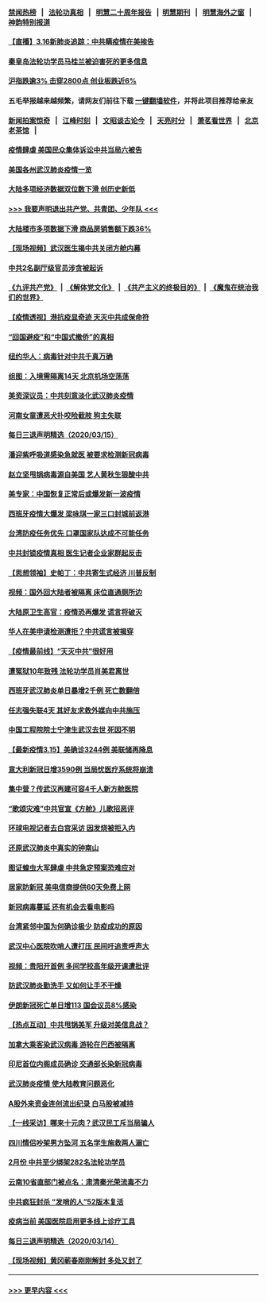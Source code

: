 #### [禁闻热榜](热点新闻.md?=0)  &nbsp;&nbsp;|&nbsp;&nbsp; [法轮功真相](https://github.com/gfw-breaker/truth/blob/master/README.md?=0) &nbsp;&nbsp;|&nbsp;&nbsp; [明慧二十周年报告](https://github.com/gfw-breaker/mh-reports/blob/master/README.md?=0) &nbsp;&nbsp;|&nbsp;&nbsp;[明慧期刊](https://github.com/gfw-breaker/mh-qikan) &nbsp;&nbsp;|&nbsp;&nbsp; [明慧海外之窗](https://github.com/gfw-breaker/mh-news/blob/master/README.md?=0) &nbsp;&nbsp;|&nbsp;&nbsp; [神韵特别报道](https://github.com/gfw-breaker/mh-news/blob/master/shenyun.md?=0)
#### [【直播】3.16新肺炎追踪：中共瞒疫情在美挨告](../pages/nsc413/n11944429.md?t=03162131) 
#### [秦皇岛法轮功学员马桂兰被迫害死的更多信息](../pages/nsc413/n11942387.md?t=03162131) 
#### [沪指跌逾3% 击穿2800点 创业板跌近6%](../pages/nsc413/n11944180.md?t=03162131) 
#### 五毛举报越来越频繁，请网友们前往下载 [一键翻墙软件](https://github.com/gfw-breaker/ssr-accounts)，并将此项目推荐给亲友
#### [新闻拍案惊奇](https://github.com/gfw-breaker/banned-news/blob/master/pages/link4.md) &nbsp;&nbsp;|&nbsp;&nbsp; [江峰时刻](https://github.com/gfw-breaker/banned-news/blob/master/pages/link4.md) &nbsp;&nbsp;|&nbsp;&nbsp; [文昭谈古论今](https://github.com/gfw-breaker/banned-news/blob/master/pages/link4.md) &nbsp;&nbsp;|&nbsp;&nbsp; [天亮时分](https://github.com/gfw-breaker/banned-news/blob/master/pages/link4.md) &nbsp;&nbsp;|&nbsp;&nbsp; [萧茗看世界](https://github.com/gfw-breaker/banned-news/blob/master/pages/link4.md) &nbsp;&nbsp;|&nbsp;&nbsp; [北京老茶馆](https://github.com/gfw-breaker/banned-news/blob/master/pages/link4.md) &nbsp;&nbsp;|&nbsp;&nbsp; 
#### [疫情肆虐 美国民众集体诉讼中共当局六被告](../pages/nsc413/n11943833.md?t=03162131) 
#### [美国各州武汉肺炎疫情一览](../pages/nsc413/n11944066.md?t=03162131) 
#### [大陆多项经济数据双位数下滑 创历史新低](../pages/nsc413/n11943386.md?t=03162131) 
#### [>>> 我要声明退出共产党、共青团、少年队 <<<](https://github.com/begood0513/goodnews/blob/master/quit/letter.md) 
#### [大陆楼市多项数据下滑 商品房销售额下跌36%](../pages/nsc413/n11943969.md?t=03162131) 
#### [【现场视频】武汉医生揭中共关闭方舱内幕](../pages/nsc413/n11943071.md?t=03162131) 
#### [中共2名副厅级官员涉贪被起诉](../pages/nsc413/n11938305.md?t=03162131) 
#### [《九评共产党》](https://github.com/begood0513/9ping.md/blob/master/README.md) &nbsp;|&nbsp; [《解体党文化》](../../../../jtdwh.md/blob/master/README.md)  &nbsp;|&nbsp; [《共产主义的终极目的》](../../../../gczydzjmd.md/blob/master/README.md) &nbsp;|&nbsp; [《魔鬼在统治我们的世界》](../../../../mgztzwmdsj.md/blob/master/README.md) 
#### [【疫情透视】港抗疫显奇迹 天灭中共成保命符](../pages/nsc413/n11942593.md?t=03162131) 
#### [“回国避疫”和“中国式撤侨”的真相](../pages/nsc413/n11943372.md?t=03162131) 
#### [纽约华人：病毒针对中共千真万确](../pages/nsc413/n11942905.md?t=03162131) 
#### [组图：入境需隔离14天 北京机场空荡荡](../pages/nsc413/n11943368.md?t=03162131) 
#### [美资深议员：中共刻意淡化武汉肺炎疫情](../pages/nsc413/n11943061.md?t=03162131) 
#### [河南女童遭恶犬扑咬险截肢 狗主失联](../pages/nsc413/n11943475.md?t=03162131) 
#### [每日三退声明精选（2020/03/15）](../pages/nsc413/n11943357.md?t=03162131) 
#### [潘迎紫呼吸道感染急就医 被要求检测新冠病毒](../pages/nsc413/n11942781.md?t=03162131) 
#### [赵立坚甩锅病毒源自美国 艺人黄秋生狠酸中共](../pages/nsc413/n11942589.md?t=03162131) 
#### [美专家：中国恢复正常后或爆发新一波疫情](../pages/nsc413/n11943151.md?t=03162131) 
#### [西班牙疫情大爆发 梁咏琪一家三口封城前返港](../pages/nsc413/n11942415.md?t=03162131) 
#### [台湾防疫任务优先 口罩国家队达成不可能任务](../pages/nsc413/n11943137.md?t=03162131) 
#### [中共封锁疫情真相 医生记者企业家群起反击](../pages/nsc413/n11942926.md?t=03162131) 
#### [【思想领袖】史帕丁：中共寄生式经济 川普反制](../pages/nsc413/n11805341.md?t=03162131) 
#### [视频：国外回大陆者被隔离 床位直通厕所边](../pages/nsc413/n11942168.md?t=03162131) 
#### [大陆原卫生高官：疫情恐再爆发 谎言将破灭](../pages/nsc413/n11942229.md?t=03162131) 
#### [华人在美申请检测遭拒？中共谎言被揭穿](../pages/nsc413/n11942723.md?t=03162131) 
#### [【疫情最前线】“天灭中共”很好用](../pages/nsc413/n11942716.md?t=03162131) 
#### [遭冤狱10年致残 法轮功学员肖美君离世](../pages/nsc413/n11941963.md?t=03162131) 
#### [西班牙武汉肺炎单日暴增2千例 死亡数翻倍](../pages/nsc413/n11942800.md?t=03162131) 
#### [任志强失联4天 其好友求救外媒向中共施压](../pages/nsc413/n11942675.md?t=03162131) 
#### [中国工程院院士宁津生武汉去世 死因不明](../pages/nsc413/n11942719.md?t=03162131) 
#### [【最新疫情3.15】美确诊3244例 美联储再降息](../pages/nsc413/n11940988.md?t=03162131) 
#### [意大利新冠日增3590例 当局忧医疗系统将崩溃](../pages/nsc413/n11942691.md?t=03162131) 
#### [集中营？传武汉再建可容4千人新方舱医院](../pages/nsc413/n11942656.md?t=03162131) 
#### [“歌颂灾难”中共官宣《方舱》儿歌招恶评](../pages/nsc413/n11942504.md?t=03162131) 
#### [环球电视记者去白宫采访 因发烧被拒入内](../pages/nsc413/n11942516.md?t=03162131) 
#### [还原武汉肺炎中真实的钟南山](../pages/nsc413/n11938593.md?t=03162131) 
#### [图证蝗虫大军肆虐 中共急定预案恐难应对](../pages/nsc413/n11942373.md?t=03162131) 
#### [居家防新冠 美电信商提供60天免费上网](../pages/nsc413/n11942457.md?t=03162131) 
#### [新冠病毒蔓延 还有机会去看电影吗](../pages/nsc413/n11942385.md?t=03162131) 
#### [台湾紧邻中国为何确诊极少 防疫成功的原因](../pages/nsc413/n11940819.md?t=03162131) 
#### [武汉中心医院吹哨人遭打压 民间吁追责呼声大](../pages/nsc413/n11942255.md?t=03162131) 
#### [视频：贵阳开首例 多间学校高年级开课遭批评](../pages/nsc413/n11941987.md?t=03162131) 
#### [防武汉肺炎勤洗手 又如何让手不干燥](../pages/nsc413/n11942105.md?t=03162131) 
#### [伊朗新冠死亡单日增113 国会议员8%感染](../pages/nsc413/n11942119.md?t=03162131) 
#### [【热点互动】中共甩锅美军 升级对美信息战？](../pages/nsc413/n11940633.md?t=03162131) 
#### [加拿大乘客染武汉病毒 游轮在巴西被隔离](../pages/nsc413/n11941905.md?t=03162131) 
#### [印尼首位内阁成员确诊 交通部长染新冠病毒](../pages/nsc413/n11941920.md?t=03162131) 
#### [武汉肺炎疫情 使大陆教育问题恶化](../pages/nsc413/n11941686.md?t=03162131) 
#### [A股外来资金连创流出纪录 白马股被减持](../pages/nsc413/n11941363.md?t=03162131) 
#### [【一线采访】哪来十元肉？武汉民工斥当局骗人](../pages/nsc413/n11941476.md?t=03162131) 
#### [四川情侣吵架男方坠河 五名学生施救两人溺亡](../pages/nsc413/n11941457.md?t=03162131) 
#### [2月份 中共至少绑架282名法轮功学员](../pages/nsc413/n11941295.md?t=03162131) 
#### [云南10省直部门被点名：肃清秦光荣流毒不力](../pages/nsc413/n11941391.md?t=03162131) 
#### [中共疯狂封杀 “发哨的人”52版本复活](../pages/nsc413/n11941306.md?t=03162131) 
#### [疫病当前 美国医院启用更多线上诊疗工具](../pages/nsc413/n11941300.md?t=03162131) 
#### [每日三退声明精选（2020/03/14）](../pages/nsc413/n11941290.md?t=03162131) 
#### [【现场视频】黄冈蕲春刚刚解封 多处又封了](../pages/nsc413/n11941108.md?t=03162131) 

----
#### [ >>> 更早内容 <<< ](../indexes/nsc413-earlier.md)
